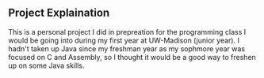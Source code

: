 ## Project Explaination

This is a personal project I did in prepreation for the programming class I would be going into during my first year at UW-Madison (junior year). I hadn't taken up Java since my freshman year as my sophmore year was focused on C and Assembly, so I thought it would be a good way to freshen up on some Java skills. 